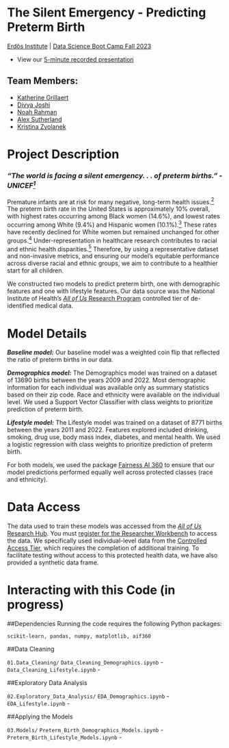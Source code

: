 # The Silent Emergency - Predicting Preterm Birth
[Erdős Institute](https://www.erdosinstitute.org/) | [Data Science Boot Camp Fall 2023](https://www.erdosinstitute.org/programs/fall-2023/data-science-boot-camp)

- View our [5-minute recorded presentation]()

## Team Members:
- [Katherine Grillaert](https://www.linkedin.com/in/kgrillaert/)
- [Divya Joshi](https://www.linkedin.com/in/divya-joshi-phd-candidate/)
- [Noah Rahman](https://www.linkedin.com/in/noah-rahman-01504257/)
- [Alex Sutherland](https://www.linkedin.com/in/alexander-sutherland-math/)
- [Kristina Zvolanek](https://www.linkedin.com/in/kristina-zvolanek/)

# Project Description

### ***“The world is facing a silent emergency. . . of preterm births.” - UNICEF[<sup>1</sup>](https://www.who.int/publications/i/item/9789240073890)***

Premature infants are at risk for many negative, long-term health issues.[<sup>2</sup>](https://www.thelancet.com/journals/lancet/article/PIIS0140-6736(08)60074-4/fulltext) The preterm birth
rate in the United States is approximately 10% overall, with highest rates occurring among Black women
(14.6%), and lowest rates occurring among White (9.4%) and Hispanic women (10.1%).[<sup>3</sup>](https://www.cdc.gov/reproductivehealth/maternalinfanthealth/pretermbirth.htm) These rates have
recently declined for White women but remained unchanged for other groups.[<sup>4</sup>](https://pubmed.ncbi.nlm.nih.gov/35072604/) Under-representation in
healthcare research contributes to racial and ethnic health disparities.[<sup>5</sup>](https://bmcmedresmethodol.biomedcentral.com/articles/10.1186/1471-2288-14-42) Therefore, by using a representative 
dataset and non-invasive metrics, and ensuring our model’s equitable performance across diverse
racial and ethnic groups, we aim to contribute to a healthier start for all children.

We constructed two models to predict preterm birth, one with demographic features and
one with lifestyle features. Our data source was the National Institute of Health’s [_All of Us_ Research
Program](https://allofus.nih.gov/) controlled tier of de-identified medical data.


# Model Details
***Baseline model:*** Our baseline model was a weighted coin flip that reflected the ratio of preterm births in our data.

***Demographics model:*** The Demographics model was trained on a dataset of 13690 births between the years 2009 and 2022. Most demographic information for each individual was available only as summary statistics based on their zip code. Race and ethnicity were available on the individual level. We used a Support Vector Classifier with class weights to prioritize prediction of preterm birth.

***Lifestyle model:*** The Lifestyle model was trained on a dataset of 8771 births between the years 2011 and 2022. Features explored included drinking, smoking, drug use, body mass index, diabetes, and mental health. We used a logistic regression with class weights to prioritize prediction of preterm birth.

For both models, we used the package [Fairness AI 360](https://aif360.res.ibm.com/) to ensure that our model predictions performed equally well
across protected classes (race and ethnicity).

# Data Access
The data used to train these models was accessed from the [_All of Us_ Research Hub](https://www.researchallofus.org/). You must [register for the Researcher Workbench](https://www.researchallofus.org/register/) to access the data. We specifically used individual-level data from the [Controlled Access Tier](https://www.researchallofus.org/data-tools/data-access/), which requires the completion of additional training. To facilitate testing without access to this protected health data, we have also provided a synthetic data frame.

# Interacting with this Code (in progress)

##Dependencies
Running the code requires the following Python packages: 
```
scikit-learn, pandas, numpy, matplotlib, aif360
```

##Data Cleaning

`01.Data_Cleaning/`
  `Data_Cleaning_Demographics.ipynb` -
  `Data_Cleaning_Lifestyle.ipynb` -
 
##Exploratory Data Analysis

`02.Exploratory_Data_Analysis/`
  `EDA_Demographics.ipynb` -
  `EDA_Lifestyle.ipynb` -

##Applying the Models

`03.Models/`
  `Preterm_Birth_Demographics_Models.ipynb` -
  `Preterm_Birth_Lifestyle_Models.ipynb` -
